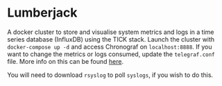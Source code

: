 # Lumberjack

A docker cluster to store and visualise system metrics and logs in a time series database (InfluxDB) using the TICK stack. Launch the cluster with `docker-compose up -d` and access Chronograf on `localhost:8888`. If you want to change the metrics or logs consumed, update the `telegraf.conf` file. More info on this can be found [here](https://docs.influxdata.com/telegraf/v1.15/administration/configuration/).

You will need to download `rsyslog` to poll `syslogs`, if you wish to do this. 
